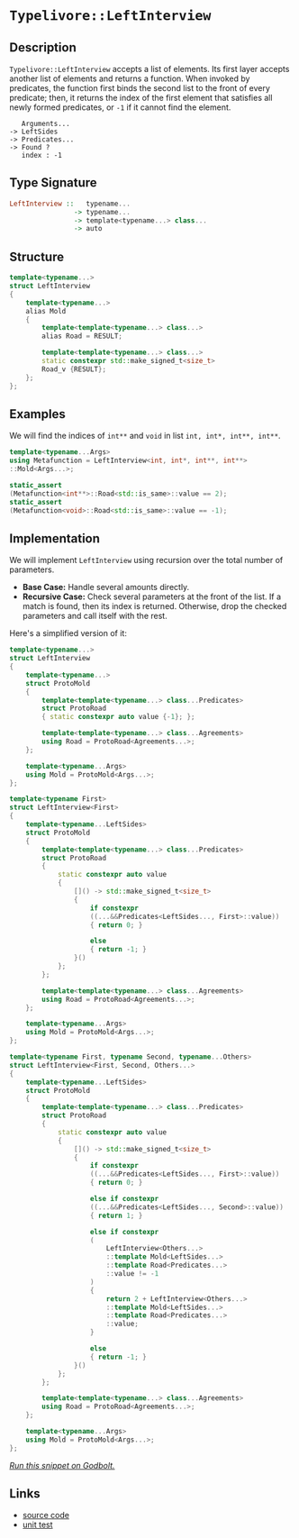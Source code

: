 <!-- Copyright 2024 Feng Mofan
SPDX-License-Identifier: Apache-2.0 -->

# `Typelivore::LeftInterview`

## Description

`Typelivore::LeftInterview` accepts a list of elements.
Its first layer accepts another list of elements and returns a function.
When invoked by predicates, the function first binds the second list to the front of every predicate;
then, it returns the index of the first element that satisfies all newly formed predicates, or `-1` if it cannot find the element.

<pre><code>   Arguments...
-> LeftSides
-> Predicates...
-> Found ?
   index : -1</code></pre>

## Type Signature

```Haskell
LeftInterview ::   typename...
                -> typename...
                -> template<typename...> class...
                -> auto
```

## Structure

```C++
template<typename...>
struct LeftInterview
{
    template<typename...>
    alias Mold
    {
        template<template<typename...> class...>
        alias Road = RESULT;

        template<template<typename...> class...>
        static constexpr std::make_signed_t<size_t>
        Road_v {RESULT};
    };  
};
```

## Examples

We will find the indices of `int**` and `void` in list `int, int*, int**, int**`.

```C++
template<typename...Args>
using Metafunction = LeftInterview<int, int*, int**, int**>
::Mold<Args...>;

static_assert
(Metafunction<int**>::Road<std::is_same>::value == 2);
static_assert
(Metafunction<void>::Road<std::is_same>::value == -1);
```

## Implementation

We will implement `LeftInterview` using recursion over the total number of parameters.

- **Base Case:** Handle several amounts directly.
- **Recursive Case:** Check several parameters at the front of the list.
If a match is found, then its index is returned.
Otherwise, drop the checked parameters and call itself with the rest.

Here's a simplified version of it:

```C++
template<typename...>
struct LeftInterview
{
    template<typename...>
    struct ProtoMold
    {
        template<template<typename...> class...Predicates>
        struct ProtoRoad
        { static constexpr auto value {-1}; };

        template<template<typename...> class...Agreements>
        using Road = ProtoRoad<Agreements...>;
    };

    template<typename...Args>
    using Mold = ProtoMold<Args...>;
};

template<typename First>
struct LeftInterview<First>
{
    template<typename...LeftSides>
    struct ProtoMold
    {
        template<template<typename...> class...Predicates>
        struct ProtoRoad
        {   
            static constexpr auto value 
            {
                []() -> std::make_signed_t<size_t>
                {
                    if constexpr 
                    ((...&&Predicates<LeftSides..., First>::value))
                    { return 0; }

                    else
                    { return -1; }
                }()
            };
        };

        template<template<typename...> class...Agreements>
        using Road = ProtoRoad<Agreements...>;
    };

    template<typename...Args>
    using Mold = ProtoMold<Args...>;
};

template<typename First, typename Second, typename...Others>
struct LeftInterview<First, Second, Others...>
{
    template<typename...LeftSides>
    struct ProtoMold
    {
        template<template<typename...> class...Predicates>
        struct ProtoRoad
        {   
            static constexpr auto value 
            {
                []() -> std::make_signed_t<size_t>
                {
                    if constexpr 
                    ((...&&Predicates<LeftSides..., First>::value))
                    { return 0; }

                    else if constexpr 
                    ((...&&Predicates<LeftSides..., Second>::value))
                    { return 1; }

                    else if constexpr
                    (
                        LeftInterview<Others...>
                        ::template Mold<LeftSides...>
                        ::template Road<Predicates...>
                        ::value != -1
                    )
                    { 
                        return 2 + LeftInterview<Others...>
                        ::template Mold<LeftSides...>
                        ::template Road<Predicates...>
                        ::value; 
                    }

                    else
                    { return -1; }
                }()
            };
        };

        template<template<typename...> class...Agreements>
        using Road = ProtoRoad<Agreements...>;
    };

    template<typename...Args>
    using Mold = ProtoMold<Args...>;
};
```

[*Run this snippet on Godbolt.*](https://godbolt.org/#z:OYLghAFBqd5QCxAYwPYBMCmBRdBLAF1QCcAaPECAMzwBtMA7AQwFtMQByARg9KtQYEAysib0QXACx8BBAKoBnTAAUAHpwAMvAFYTStJg1DIApACYAQuYukl9ZATwDKjdAGFUtAK4sGIAKz%2BpK4AMngMmAByPgBGmMQSUqQADqgKhE4MHt6%2BAUGp6Y4CYRHRLHEJXEl2mA6ZQgRMxATZPn6Btpj2RQwNTQQlUbHxidIKjc2tuR3j/YNlFaMAlLaoXsTI7BzmAMzhyN5YANQmO25ejrSEAJ6n2CYaAIK7%2B4eYJ2fI4%2BhYVHcPzyeBEwLGSBmBpzcBGuyUYrEwADokf8nuNiF4HEcQpgqAQAJKCeIANzwmAA7gCTAB2KxPI70o7A0HgzCQ6Gw5hsJEIlGPBlHNEYghHZTEVBEACynnQAP51NpfP5DKZYKYELOKpZbJhcK5yJ22COByYCgU3NFmHwomBCl5SoZgsxovFqAASqgmDK6faTjSBY1HMgjQJxphVMliEcmBdUEciWIvO95QBaLjUgAipwsvszOwVsp9mrVrI1INV6qhOs5iP1huNpu5j2AxEwIMYBFtBoL9q86SMR3dno%2B6ZFYqIg5lZybLbbgjNtaz3Zzi6eS6LFfZuprCMexGAnfu3vpvfCwCOUto6GHo5dF8nbl3%2B%2B5/zzlKpufzQLLWo1VfhRwAMTwYhxl5R1hWxXECWBYgSXJSEgJAgheXlNdv2LbUOXhblIOEPAsAPJdwJvSVpSXVCjyVdcSyhdCNz/PUeQNI0DAbJELStYtCMo/liOdccPS9RV7XlBklx9f01TwIM0AYUNw0jaMiDjBMkx4n0KOEiSlRMfwrH8dMICWI5kzuf10BAEAWCYABrTAAH10mACJ0Hs5CznSAAvBz3MPLTtLEmlxICpU8CoYM5OBBSTnUkKGSgZ8zAANnMJKOOkrjIVwoR8MwecEVIQDgNAg1LPjbxMCWJZgri%2BlRJbAh1gYI4NCzZdV1i2quiUGravqzBGuIZrUzajNeokjMjPGwKP16sbXw6/zlTomjqMwrdn2Y%2Bt8unVs2DnO0fRPfsJ2vfi3UEyFdtnDtNvuBatPmz8tLW38sMYx9uK046zzvM6x1QO8rr3fKX3zd8V0BR5Xsrd73kQ8ZCs3asjiEWoBHQJGGO3AB5AgEHiL7iNw6DiVJCkzgRghCrR2TMaOPGCZAu63wVfkYeR7CkWy3Kvt4gh0SdAGgcozSJI5lb1urO6WJNfL0utPLDvtPiAYnOa/Tqzr%2BakmSQyiiMoxjFSKpipaRKC7WNL03TDOM0zmO%2BSzrLsxy8Gcy03MhLyfOVvrLfN2qwoi%2BTDemgKEuRZLUoVzKzh5gjuUKqm7jK1SqvD7T%2BsG5rWrzdqodqn1uveYPZNDyNM4kyOeWj5LY5tLKcTwxOkRp9GGEnbA04qjOrYC7OmqONN87Gxai/tEujjL/WwwjKufQgBeApJwlYPJyFGcJln%2B9qyzqPPMj4%2BbnLW6YvyJ%2B0/eVoHS6zgbvKd8Dy%2Be8TI4wDAU4RxG3eJOq3%2BNJ%2BmXtpBqQ8zAnEsFiZupN17wTOFvZmC4AEBWvsyYsh9LxN1xKfR%2BSDn4T1QeWd46t74tk4jaJ%2Bl8JKvxLNmYBcoIbjyofSEu9DArZlAUNEyI86GMPwRbO2mcnoa1mkw%2B0Es0H0ThjLbajZmx7XbHzI6fYzynS/iRC6norryJuqDLsD0GGiMLstSRq1saNhBn7H6GCrzqPOkDKcIMWYPWEU8AA9AAKi8d4nxbiASeK8QAFWwEIQJ3i/HuJ8VEjxESoYvAYAcLwxxIQXDoDcFCX5TFSy5juSxXYnjWIlANJgVAvAJJ6NeVeME4IUzcOEam09BAeMKvUrxLSmkeN5JZBxD4nELhcaiAM0l7Jy3iMhJ4EAimNFKeUzIkJWmdNKiAEhbgnYgDwAoRy8JU4gHKm/L%2B6izDVQerMQMIzTRjIBJM4pMy6gCEhESVA%2BEdkrLWRsrZbAdl7KTDsXM38uDHIsBwFYtBOD%2BF4H4bgvBUCcDcNYawAo1gbCTGYHYPBSAEE0MClYNkAhUgRDsAAHElKkOwSUaCJaSgAnDsfQnBJC8BYBIDQGhSCQq0KQGFHBeAKBAKyzFHAtArDgLAGAiAQBrAIMkC45BKBoFBHQeIkR4ScFUMS5MSVJBHGAMgIMUgERmF4JaQgJB8J6H4IIEQYh2BJAtfIJQagsWkF0FwUgZJiBMGSJwHgIKwUQqdVynGFxpXClQOFNVSUNVap1XqyQBqjgQA8Aq%2BgldUUAt4AKoVpAIBIHlckRVZAKAQDzQWkAwApBmD4HQGCvKIAxCdTEcITRrjet4I25gxBrg4xiNoWoAr0Xyv2gQHGDBaAtsFbwLAMQvDADcGIWgvKoWkCwNZIw4gJ3LuAn2vARI8pOrDLUC4Wx0X1K6E6q4MQPWdo8FgJ1As8BMqXbu4gMQ0iYHTCCQwwArhGCxSsKgBh9wADVyY4w5K2mQlrRDiFtbIRQKh1AbpdfoL9KB4WWH0HgGIvLIArFQMkHoi7kzfC/qYSw1gzActQM%2B4gvN4ArBqHcvwEBXBTD8K60I4QhjlBGK6goGQBBsb0Pxno8xhiVE6N0eoEwWieDaHoRjPQ%2BjNDEzxiTsxJhydyK6jTAwuMLF4wxpFmwJC%2Bo4OCtlAbOBHAjVG7Vurh5xvARAXAJrU1oqWBmv9KwCaehGEZUguLJA7ARDSqkkgNCSDMJIJKLL/BJSpXSjgDLSBMrRQiJKXAkqEqpYSrL/hJBcH8DSpKlmN1cp5XyjFf7s1ipzRK4NMqi0lpTcqtgnAmgsCJFSZMTBZb9i4FShEXAEQcuNUQWjFlXV2qtTB6Qdr4OOqQyASt7rPWtrMxZ9l0LOBBqlRcI4YaozEC6z1vrxoBtDZGxoBNSb80pogTsI5XmJ3CtzagZN8RZXFo%2B/dkYnXuvJgu%2BWqlXBWU0FoDWyg9aN3tubRBuHnbu29ocBBwd7YR1jqdVOmdc7aALogyur966OX4BbHUXdi6xuqEPcCCDp7QUbovVe64N6tgcvvY%2B9Fz7X1KA/au79p4asAaYMB0D4Gl0zegza%2BbcGHWIY5boStBhf1kasBhi9OGAv4cI5wYjBBJzpjVxRqjNG6O4ck9u5wLHO5CY453VTiw%2BNpAE1kLT7GUgu9E/p8TCmuhW96DJu3lumPKb06UX3Omg/u4UzJx3hnVjrBMwCpLW2rMcGO6d3r/WzyDeG6NhNrmJuPfTdV17PnMB%2BYSAFxnKW0tDci1SYrVJSVRZi4VsrVHOCVf5TVkV4rJUhu%2By1pVKqOCdc1UcFgCgiRBiJHnlk4wjX4Am2a6bshZsy8g/ahDTrdC0rW16qFm3/Xld2410N4UJ9aun7PuMC%2BuLCkTb9gtj2diebL1m%2BrI/C1ypfym3ZZAZIZIeyefKleyRfAgEZE7TVKtSHQmaHBtJtTtBHZArtHtPtNHD7IdTHcdUnTAadWdedRddFInNddnSdLdCnPdDdA9ZAI9enQkRnDlZnZtNnO9WjLnXgHnN9fnYnIXV7PgQDBQEDckMDRgCDKXa1CQWXQQRbBXHQEAWlFXYwdDGwTXejTlAjTIRdNxJ2Y3SwSjaFM3AiTQxTTIFwW3GPe3dAePCTETTIYPBw4oH3NTP3KTAQMPYPcwzwuPVwp3WwaPHID3XTOw0zRPZFcIxnNPM/DPa/KfGfOfB/G0J/IvEgEvD/TNbFUgXzLAavMzOvFbIbHYHYQISLMHClHYKkbLTvHbblWwKrLIqqQLEAKLDLLgJ7JKJ7KlTLZKDQKkJLHYU/LveoposzQ1WozlbvT/bI59dIZwSQIAA)

## Links

- [source code](../../../../conceptrodon/typelivore/left_interview.hpp)
- [unit test](../../../../tests/unit/typelivore/left_interview.test.hpp)
